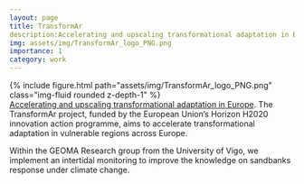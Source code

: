 ```yaml
---
layout: page
title: TransformAr
description:Accelerating and upscaling transformational adaptation in Europe
img: assets/img/TransformAr_logo_PNG.png
importance: 1
category: work
---
```


 
<div class="row">
    <div class="col-sm mt-3 mt-md-0">
        {% include figure.html path="assets/img/TransformAr_logo_PNG.png" class="img-fluid rounded z-depth-1" %}
    </div>
</div>
<div class="caption">
   <a href='https://transformar.eu/'>Accelerating and upscaling transformational adaptation in Europe</a>.
   The TransformAr project, funded by the European Union’s Horizon H2020 innovation action programme, aims to accelerate transformational adaptation in vulnerable regions across Europe.

Within the GEOMA Research group from the University of Vigo, we implement an intertidal monitoring to improve the knowledge on sandbanks response under climate change.
</div>

